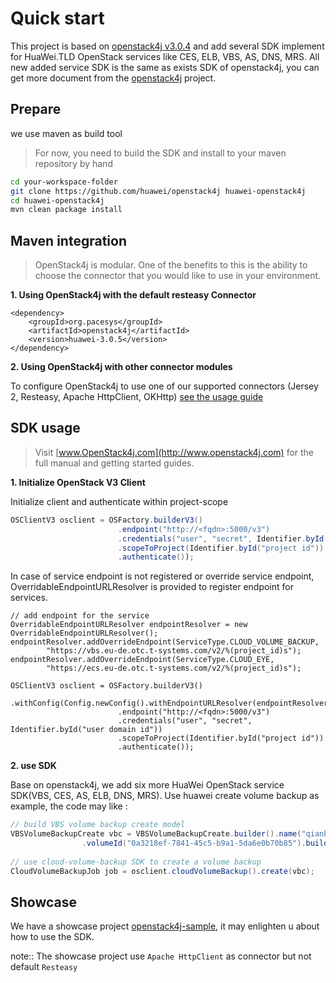 # Quick start

This project is based on [openstack4j v3.0.4](https://github.com/ContainX/openstack4j/tree/3.0.4) 
and add several SDK implement for HuaWei.TLD OpenStack services like CES, ELB, VBS, AS, DNS, MRS.
All new added service SDK is the same as exists SDK of openstack4j, you can get more document 
from the [openstack4j](https://github.com/ContainX/openstack4j) project.


## Prepare

we use maven as build tool

> For now, you need to build the SDK and install to your maven repository by hand

```bash
cd your-workspace-folder
git clone https://github.com/huawei/openstack4j huawei-openstack4j
cd huawei-openstack4j
mvn clean package install
```

## Maven integration

> OpenStack4j is modular. One of the benefits to this is the ability to choose the connector that you would like to use in your environment.  


**1. Using OpenStack4j with the default resteasy Connector**

```
<dependency>
    <groupId>org.pacesys</groupId>
    <artifactId>openstack4j</artifactId>
    <version>huawei-3.0.5</version>
</dependency>
```


**2. Using OpenStack4j with other connector modules**

To configure OpenStack4j to use one of our supported connectors (Jersey 2, Resteasy, Apache HttpClient, OKHttp) [see the usage guide](https://github.com/ContainX/openstack4j/tree/master/connectors)

## SDK usage

> Visit [www.OpenStack4j.com](http://www.openstack4j.com) for the full manual and getting started guides.

**1. Initialize OpenStack V3 Client**

Initialize client and authenticate within project-scope

```java
OSClientV3 osclient = OSFactory.builderV3()
		                .endpoint("http://<fqdn>:5000/v3")
		                .credentials("user", "secret", Identifier.byId("user domain id"))
		                .scopeToProject(Identifier.byId("project id"))
		                .authenticate());
```


In case of service endpoint is not registered or override service endpoint, 
OverridableEndpointURLResolver is provided to register endpoint for services.

```
// add endpoint for the service
OverridableEndpointURLResolver endpointResolver = new OverridableEndpointURLResolver();
endpointResolver.addOverrideEndpoint(ServiceType.CLOUD_VOLUME_BACKUP,
		"https://vbs.eu-de.otc.t-systems.com/v2/%(project_id)s");
endpointResolver.addOverrideEndpoint(ServiceType.CLOUD_EYE,
		"https://ecs.eu-de.otc.t-systems.com/v2/%(project_id)s");
		
OSClientV3 osclient = OSFactory.builderV3()
						.withConfig(Config.newConfig().withEndpointURLResolver(endpointResolver))
		                .endpoint("http://<fqdn>:5000/v3")
		                .credentials("user", "secret", Identifier.byId("user domain id"))
		                .scopeToProject(Identifier.byId("project id"))
		                .authenticate());
```

**2. use SDK**

Base on openstack4j, we add six more HuaWei OpenStack service SDK(VBS, CES, AS, ELB, DNS, MRS). Use huawei create volume backup as example, the code may like :

```java
// build VBS volume backup create model
VBSVolumeBackupCreate vbc = VBSVolumeBackupCreate.builder().name("qianbiao-ng-os4j-1")
				.volumeId("0a3218ef-7841-45c5-b9a1-5da6e0b70b85").build();
				
// use cloud-volume-backup SDK to create a volume backup
CloudVolumeBackupJob job = osclient.cloudVolumeBackup().create(vbc);
```

## Showcase

We have a showcase project [openstack4j-sample](https://github.com/huawei/openstack4j/openstack-sample), 
it may enlighten u about how to use the SDK.

note:: The showcase project use `Apache HttpClient` as connector but not default `Resteasy`

